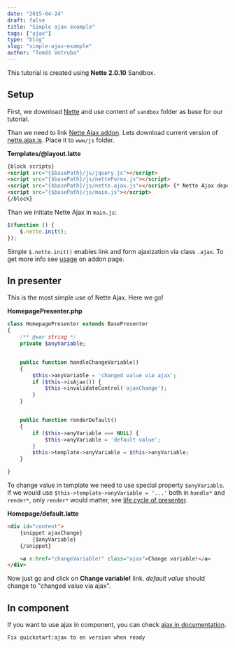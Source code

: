 ```yaml
---
date: "2015-04-24"
draft: false
title: "Simple ajax example"
tags: ["ajax"]
type: "blog"
slug: "simple-ajax-example"
author: "Tomáš Votruba"
---
```


This tutorial is created using **Nette 2.0.10** Sandbox.


## Setup

First, we download [Nette](www:download) and use content of `sandbox` folder as base for our tutorial.

Than we need to link [Nette Ajax addon](http://addons.nette.org/cs/nette-ajax-js). Lets download current version of [nette.ajax.js](https://github.com/vojtech-dobes/nette.ajax.js). Place it to `www/js` folder.


**Templates/@layout.latte**

```html
{block scripts}
<script src="{$basePath}/js/jquery.js"></script>
<script src="{$basePath}/js/netteForms.js"></script>
<script src="{$basePath}/js/nette.ajax.js"></script> {* Nette Ajax depens on jQuery *}
<script src="{$basePath}/js/main.js"></script>
{/block}
```

Than we initiate Nette Ajax in `main.js`:

```js
$(function () {
    $.nette.init();
});
```

Simple `$.nette.init()` enables link and form ajaxization via class `.ajax`. To get more info see [usage](https://github.com/vojtech-dobes/nette.ajax.js#usage) on addon page.


## In presenter

This is the most simple use of Nette Ajax. Here we go!

**HomepagePresenter.php**

```php
class HomepagePresenter extends BasePresenter
{
	/** @var string */
	private $anyVariable;


	public function handleChangeVariable()
	{
		$this->anyVariable = 'changed value via ajax';
		if ($this->isAjax()) {
			$this->invalidateControl('ajaxChange');
		}
	}


	public function renderDefault()
	{
		if ($this->anyVariable === NULL) {
			$this->anyVariable = 'default value';
		}
		$this->template->anyVariable = $this->anyVariable;
	}

}

```


To change value in template we need to use special property `$anyVariable`. If we would use `$this->template->anyVariable = '...'` both in `handle*` and `render*`, only `render*` would matter, see [life cycle of presenter](doc:presenters#toc-life-cycle-of-presenter).

**Homepage/default.latte**

```html
<div id="content">
	{snippet ajaxChange}
		{$anyVariable}
	{/snippet}

	<a n:href="changeVariable!" class="ajax">Change variable!</a>
</div>
```

Now just go and click on **Change variable!** link. *default value* should change to "changed value via ajax".


## In component

If you want to use ajax in component, you can check [ajax in documentation](doc:ajax).

```comment
Fix quickstart:ajax to en version when ready
```
